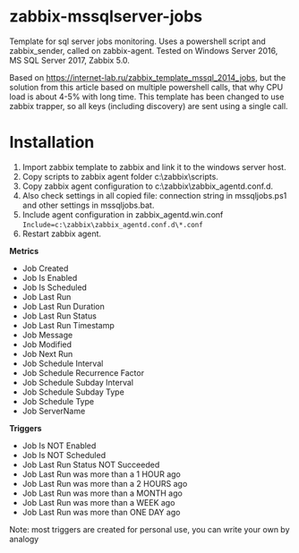# zabbix-mssqlserver-jobs
Template for sql server jobs monitoring.
Uses a powershell script and zabbix_sender, called on zabbix-agent.
Tested on Windows Server 2016, MS SQL Server 2017, Zabbix 5.0.

Based on https://internet-lab.ru/zabbix_template_mssql_2014_jobs, but the solution from this article based on multiple powershell calls, that why CPU load is about 4-5% with long time.
This template has been changed to use zabbix trapper, so all keys (including discovery) are sent using a single call.

# Installation
1. Import zabbix template to zabbix and link it to the windows server host.
2. Copy scripts to zabbix agent folder c:\zabbix\scripts\.
3. Copy zabbix agent configuration to c:\zabbix\zabbix_agentd.conf.d\.
4. Also check settings in all copied file: connection string in mssqljobs.ps1 and other settings in mssqljobs.bat.
5. Include agent configuration in zabbix_agentd.win.conf
```Include=c:\zabbix\zabbix_agentd.conf.d\*.conf```
5. Restart zabbix agent.

**Metrics**
- Job Created
- Job Is Enabled
- Job Is Scheduled
- Job Last Run
- Job Last Run Duration
- Job Last Run Status
- Job Last Run Timestamp
- Job Message
- Job Modified
- Job Next Run
- Job Schedule Interval
- Job Schedule Recurrence Factor
- Job Schedule Subday Interval
- Job Schedule Subday Type
- Job Schedule Type
- Job ServerName

**Triggers**
- Job Is NOT Enabled
- Job Is NOT Scheduled
- Job Last Run Status NOT Succeeded
- Job Last Run was more than a 1 HOUR ago
- Job Last Run was more than a 2 HOURS ago
- Job Last Run was more than a MONTH ago
- Job Last Run was more than a WEEK ago
- Job Last Run was more than ONE DAY ago

Note: most triggers are created for personal use, you can write your own by analogy
